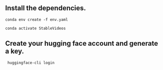 ## Install the dependencies. 


`conda env create -f env.yaml`

`conda activate StableVideos`

## Create your hugging face account and generate a key.

` huggingface-cli login`
